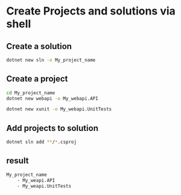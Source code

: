 # Create Projects and solutions via shell

## Create a solution

```sh
dotnet new sln -o My_project_name
```

## Create a project

```sh
cd My_project_name
dotnet new webapi -o My_webapi.API
```

```sh
dotnet new xunit -o My_webapi.UnitTests
```

## Add projects to solution

```sh
dotnet sln add **/*.csproj
```

## result

```sh
My_project_name
    - My_weapi.API
    - My_weapi.UnitTests
```